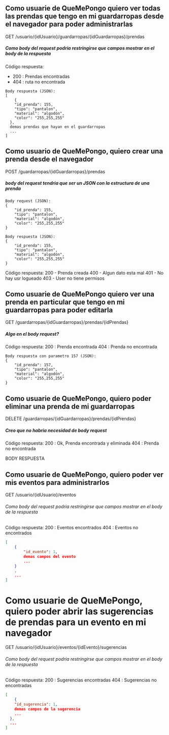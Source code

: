 ## Como usuarie de QueMePongo quiero ver todas las prendas que tengo en mi guardarropas desde el navegador para poder administrarlas

GET /usuario/{idUsuario}/guardarropas/{idGuardarropas}/prendas

##### Como body del request podria restringirse que campos mostrar en el body de la respuesta

Código respuesta:
- 200 : Prendas encontradas
- 404 : ruta no encontrada

```
Body respuesta (JSON):
[
    {
    "id_prenda": 155,
    "tipo": "pantalon",
    "material": "algodón",
    "color": "255,255,255"
  },  
  demas prendas que hayan en el guardarropas
  ... 
]
```

## Como usuario de QueMePongo, quiero crear una prenda desde el navegador

POST /guardarropas/{idGuardarropas}/prendas

##### body del request tendria que ser un JSON con la estructura de una prenda

```
Body request (JSON):
{
    "id_prenda": 155,
    "tipo": "pantalon",
    "material": "algodón",
    "color": "255,255,255"
}
```

```
Body respuesta (JSON):
{
    "id_prenda": 155,
    "tipo": "pantalon",
    "material": "algodón",
    "color": "255,255,255"
}
```

Código respuesta:
200 - Prenda creada
400 - Algun dato esta mal
401 - No hay usr logueado
403 - User no tiene permisos

## Como usuarie de QueMePongo quiero ver una prenda en particular que tengo en mi guardarropas para poder editarla

GET /guardarropas/{idGuardarropas}/prendas/{idPrendas}

##### Algo en el body request? 

Código respuesta:
200 : Prenda encontrada
404 : Prenda no encontrada

```
Body respuesta con parametro 157 (JSON):
{
    "id_prenda": 157,
    "tipo": "pantalon",
    "material": "algodón",
    "color": "255,255,255"
}
```

## Como usuarie de QueMePongo, quiero poder eliminar una prenda de mi guardarropas

DELETE /guardarropas/{idGuardarropas}/prendas/{idPrendas}

##### Creo que no habria necesidad de body request

Código respuesta:
200 : Ok, Prenda encontrada y eliminada
404 : Prenda no encontrada

BODY RESPUESTA

## Como usuarie de QueMePongo, quiero poder ver mis eventos para administrarlos

GET /usuario/{idUsuario}/eventos

###### Como body del request podria restringirse que campos mostrar en el body de la respuesta

Código respuesta:
200 : Eventos encontrados
404 : Eventos no encontrados

```Json (Ejemplo)
[
    {
        "id_evento": 1,
        demas campos del evento
        ...
    }
    ,
    ...
]  
```

# Como usuarie de QueMePongo, quiero poder abrir las sugerencias de prendas para un evento en mi navegador

GET /usuario/{idUsuario}/eventos/{idEvento}/sugerencias

###### Como body del request podria restringirse que campos mostrar en el body de la respuesta

Código respuesta:
200 : Sugerencias encontradas
404 : Sugerencias no encontradas

```json
[
    {
    "id_sugerencia": 1,
    demas campos de la sugerencia
    ...
  },
  ...
]
```